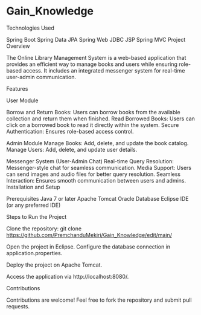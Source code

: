 # Gain_Knowledge
Technologies Used

Spring Boot
Spring Data JPA
Spring Web
JDBC
JSP
Spring MVC
Project Overview

The Online Library Management System is a web-based application that provides an efficient way to manage books and users while ensuring role-based access. It includes an integrated messenger system for real-time user-admin communication.

Features

User Module

Borrow and Return Books: Users can borrow books from the available collection and return them when finished.
Read Borrowed Books: Users can click on a borrowed book to read it directly within the system.
Secure Authentication: Ensures role-based access control.

Admin Module
Manage Books: Add, delete, and update the book catalog.
Manage Users: Add, delete, and update user details.

Messenger System (User-Admin Chat)
Real-time Query Resolution: Messenger-style chat for seamless communication.
Media Support: Users can send images and audio files for better query resolution.
Seamless Interaction: Ensures smooth communication between users and admins.
Installation and Setup

Prerequisites
Java 7 or later
Apache Tomcat
Oracle Database
Eclipse IDE (or any preferred IDE)

Steps to Run the Project

Clone the repository:
git clone https://github.com/PremchanduMekiri/Gain_Knowledge/edit/main/

Open the project in Eclipse.
Configure the database connection in application.properties.

Deploy the project on Apache Tomcat.

Access the application via http://localhost:8080/.

Contributions

Contributions are welcome! Feel free to fork the repository and submit pull requests.
